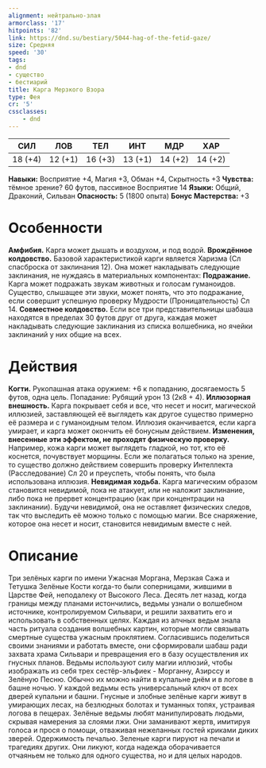 ```yaml
---
alignment: нейтрально-злая
armorclass: '17'
hitpoints: '82'
link: https://dnd.su/bestiary/5044-hag-of-the-fetid-gaze/
size: Средняя
speed: '30'
tags:
- dnd
- существо
- бестиарий
title: Карга Мерзкого Взора
type: Фея
cr: '5'
cssclasses:
    - dnd
---
```



| СИЛ | ЛОВ | ТЕЛ | ИНТ | МДР | ХАР |
|---|---|---|---|---|---|
| 18 (+4) | 12 (+1) | 16 (+3) | 13 (+1) | 14 (+2) | 14 (+2) |
**Навыки:** Восприятие +4, Магия +3, Обман +4, Скрытность +3
**Чувства:** тёмное зрение? 60 футов, пассивное Восприятие 14
**Языки:** Общий, Драконий, Сильван
**Опасность:** 5 (1800 опыта)
**Бонус Мастерства:** +3


# Особенности
**Амфибия.** Карга может дышать и воздухом, и под водой.
**Врождённое колдовство.** Базовой характеристикой карги является Харизма (Сл спасброска от заклинания 12). Она может накладывать следующие заклинания, не нуждаясь в материальных компонентах:
**Подражание.** Карга может подражать звукам животных и голосам гуманоидов. Существо, слышащее эти звуки, может понять, что это подражание, если совершит успешную проверку Мудрости (Проницательность) Сл 14.
**Совместное колдовство.** Если все три представительницы шабаша находятся в пределах 30 футов друг от друга, каждая может накладывать следующие заклинания из списка волшебника, но ячейки заклинаний у них общие на всех.


# Действия
**Когти.** Рукопашная атака оружием: +6 к попаданию, досягаемость 5 футов, одна цель. Попадание: Рубящий урон 13 (2к8 + 4).
**Иллюзорная внешность.** Карга покрывает себя и все, что несет и носит, магической иллюзией, заставляющей её выглядеть как другое существо примерно её размера и с гуманоидным телом. Иллюзия оканчивается, если карга умирает, и карга может окончить её бонусным действием.
**Изменения, внесенные эти эффектом, не проходят физическую проверку.** Например, кожа карги может выглядеть гладкой, но тот, кто её коснется, почувствует морщины. Если же полагаться только на зрение, то существо должно действием совершить проверку Интеллекта (Расследование) Сл 20 и преуспеть, чтобы понять, что была использована иллюзия.
**Невидимая ходьба.** Карга магическим образом становится невидимой, пока не атакует, или не наложит заклинание, либо пока не прервет концентрацию (как при концентрации на заклинании). Будучи невидимой, она не оставляет физических следов, так что выследить её можно только с помощью магии. Все снаряжение, которое она несет и носит, становится невидимым вместе с ней.


# Описание
Три зелёных карги по имени Ужасная Моргана, Мерзкая Сажа и Тетушка Зелёные Кости когда-то были соперницами, жившими в Царстве Фей, неподалеку от Высокого Леса. Десять лет назад, когда границы между планами истончились, ведьмы узнали о волшебном источнике, контролируемом Сильвари, и решили захватить его и использовать в собственных целях. Каждая из алчных ведьм знала часть ритуала создания волшебных картин, которые могли связывать смертные существа ужасным проклятием. Согласившись поделиться своими знаниями и работать вместе, они сформировали шабаш ради захвата храма Сильвари и превращения его в базу осуществления их гнусных планов. Ведьмы используют силу магии иллюзий, чтобы изображать из себя трех сестёр-эльфиек - Морганну, Азирссу и Зелёную Песню. Обычно их можно найти в купальне днём и в логове в башне ночью. У каждой ведьмы есть универсальный ключ от всех дверей купальни и башни. Гнусные и злобные зелёные карги живут в умирающих лесах, на безлюдных болотах и туманных топях, устраивая логова в пещерах. Зелёные ведьмы любят манипулировать людьми, скрывая намерения за слоями лжи. Они заманивают жертв, имитируя голоса и прося о помощи, отваживая нежеланных гостей криками диких зверей. Одержимость печалью. Зеленые карги пируют на печали и трагедиях других. Они ликуют, когда надежда оборачивается отчаяньем не только для одного существа, но и для целых народов.